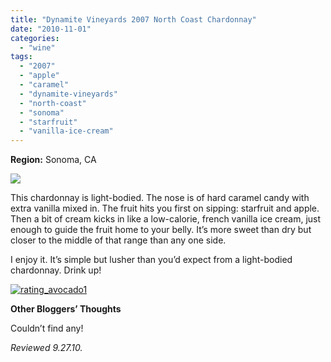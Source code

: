 ```yaml
---
title: "Dynamite Vineyards 2007 North Coast Chardonnay"
date: "2010-11-01"
categories:
  - "wine"
tags:
  - "2007"
  - "apple"
  - "caramel"
  - "dynamite-vineyards"
  - "north-coast"
  - "sonoma"
  - "starfruit"
  - "vanilla-ice-cream"
---
```


**Region:** Sonoma, CA

![](https://thegourmez-wpmedia.s3.amazonaws.com/2024/07/dynamitechard.jpg)

This chardonnay is light-bodied. The nose is of hard caramel candy with extra vanilla mixed in. The fruit hits you first on sipping: starfruit and apple. Then a bit of cream kicks in like a low-calorie, french vanilla ice cream, just enough to guide the fruit home to your belly. It’s more sweet than dry but closer to the middle of that range than any one side.

I enjoy it. It’s simple but lusher than you’d expect from a light-bodied chardonnay. Drink up!




<div class="caption">

[![](http://s3.amazonaws.com/thegourmez-wpmedia/2009/02/rating_avocado1.gif "rating_avocado1")](http://s3.amazonaws.com/thegourmez-wpmedia/2009/02/rating_avocado1.gif)</div>


**Other Bloggers’ Thoughts**

Couldn’t find any!

_Reviewed 9.27.10._
